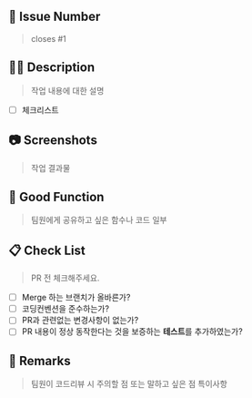 ## 💬 Issue Number

> closes #1

## 🤷‍♂️ Description

> 작업 내용에 대한 설명
- [ ] 체크리스트

## 📷 Screenshots

> 작업 결과물

## 👻 Good Function

> 팀원에게 공유하고 싶은 함수나 코드 일부

## 📋 Check List

> PR 전 체크해주세요.
- [ ] Merge 하는 브랜치가 올바른가?
- [ ] 코딩컨벤션을 준수하는가?
- [ ] PR과 관련없는 변경사항이 없는가?
- [ ] PR 내용이 정상 동작한다는 것을 보증하는 **테스트**를 추가하였는가?

## 📒 Remarks

> 팀원이 코드리뷰 시 주의할 점 또는 말하고 싶은 점 특이사항
